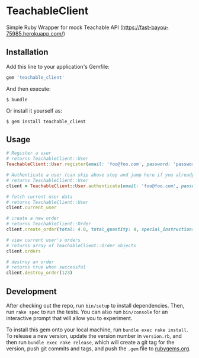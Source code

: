 # TeachableClient

Simple Ruby Wrapper for mock Teachable API (https://fast-bayou-75985.herokuapp.com/)

## Installation

Add this line to your application's Gemfile:

```ruby
gem 'teachable_client'
```

And then execute:

    $ bundle

Or install it yourself as:

    $ gem install teachable_client

## Usage

```ruby
# Register a user
# returns TeachableClient::User
TeachableClient::User.register(email: 'foo@foo.com', password: 'password', password_confirmation: 'password')

# Authenticate a user (can skip above step and jump here if you already have an account)
# returns TeachableClient::User 
client = TeachableClient::User.authenticate(email: 'foo@foo.com', password: 'password')

# fetch current user data
# returns TeachableClient::User 
client.current_user

# create a new order
# returns TeachableClient::Order
client.create_order(total: 4.0, total_quantity: 4, special_instructions: 'do it now!')

# view current user's orders
# returns array of TeachableClient::Order objects
client.orders

# destroy an order
# returns true when successful
client.destroy_order(123)
```

## Development

After checking out the repo, run `bin/setup` to install dependencies. Then, run `rake spec` to run the tests. You can also run `bin/console` for an interactive prompt that will allow you to experiment.

To install this gem onto your local machine, run `bundle exec rake install`. To release a new version, update the version number in `version.rb`, and then run `bundle exec rake release`, which will create a git tag for the version, push git commits and tags, and push the `.gem` file to [rubygems.org](https://rubygems.org).
